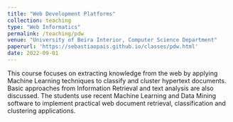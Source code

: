 ```yaml
---
title: "Web Development Platforms"
collection: teaching
type: "Web Informatics"
permalink: /teaching/pdw
venue: "University of Beira Interior, Computer Science Department"
paperurl: 'https://sebastiaopais.github.io/classes/pdw.html'
date: 2022-09-01
---
```


This course focuses on extracting knowledge from the web by applying Machine Learning techniques to classify and cluster hypertext documents. Basic approaches from Information Retrieval and text analysis are also discussed. The students use recent Machine Learning and Data Mining software to implement practical web document retrieval, classification and clustering applications.